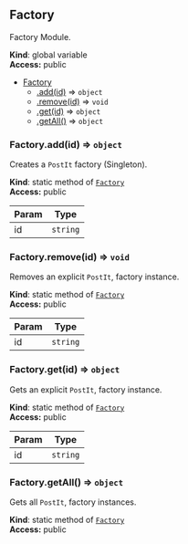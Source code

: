 <a name="Factory"></a>
## Factory
Factory Module.

**Kind**: global variable  
**Access:** public  

* [Factory](#Factory)
    * [.add(id)](#Factory.add) ⇒ <code>object</code>
    * [.remove(id)](#Factory.remove) ⇒ <code>void</code>
    * [.get(id)](#Factory.get) ⇒ <code>object</code>
    * [.getAll()](#Factory.getAll) ⇒ <code>object</code>

<a name="Factory.add"></a>
### Factory.add(id) ⇒ <code>object</code>
Creates a `PostIt` factory (Singleton).

**Kind**: static method of <code>[Factory](#Factory)</code>  
**Access:** public  

| Param | Type |
| --- | --- |
| id | <code>string</code> | 

<a name="Factory.remove"></a>
### Factory.remove(id) ⇒ <code>void</code>
Removes an explicit `PostIt`, factory instance.

**Kind**: static method of <code>[Factory](#Factory)</code>  
**Access:** public  

| Param | Type |
| --- | --- |
| id | <code>string</code> | 

<a name="Factory.get"></a>
### Factory.get(id) ⇒ <code>object</code>
Gets an explicit `PostIt`, factory instance.

**Kind**: static method of <code>[Factory](#Factory)</code>  
**Access:** public  

| Param | Type |
| --- | --- |
| id | <code>string</code> | 

<a name="Factory.getAll"></a>
### Factory.getAll() ⇒ <code>object</code>
Gets all `PostIt`, factory instances.

**Kind**: static method of <code>[Factory](#Factory)</code>  
**Access:** public  
